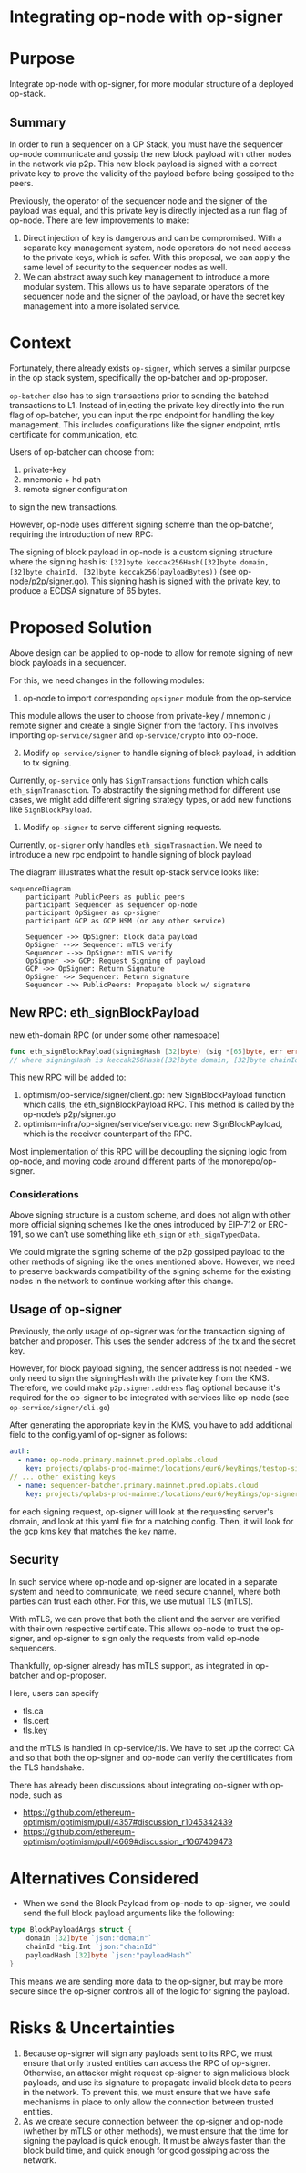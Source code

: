 # Integrating op-node with op-signer

# Purpose

Integrate op-node with op-signer, for more modular structure of a deployed op-stack. 

## Summary

In order to run a sequencer on a OP Stack, you must have the sequencer op-node communicate and gossip the new block payload with other nodes in the network via p2p. This new block payload is signed with a correct private key to prove the validity of the payload before being gossiped to the peers.  

Previously, the operator of the sequencer node and the signer of the payload was equal, and this private key is directly injected as a run flag of op-node. There are few improvements to make: 

1. Direct injection of key is dangerous and can be compromised. With a separate key management system, node operators do not need access to the private keys, which is safer. With this proposal, we can apply the same level of security to the sequencer nodes as well.
2. We can abstract away such key management to introduce a more modular system. This allows us to have separate operators of the sequencer node and the signer of the payload, or have the secret key management into a more isolated service. 

# Context

Fortunately, there already exists `op-signer`, which serves a similar purpose in the op stack system, specifically the op-batcher and op-proposer. 

`op-batcher` also has to sign transactions prior to sending the batched transactions to L1. Instead of injecting the private key directly into the run flag of op-batcher, you can input the rpc endpoint for handling the key management. This includes configurations like the signer endpoint, mtls certificate for communication, etc. 

Users of op-batcher can choose from: 

1. private-key
2. mnemonic + hd path
3. remote signer configuration

to sign the new transactions. 

However, op-node uses different signing scheme than the op-batcher, requiring the introduction of new RPC: 

The signing of block payload in op-node is a custom signing structure where the signing hash is: `[32]byte keccak256Hash([32]byte domain, [32]byte chainId, [32]byte keccak256(payloadBytes))` (see op-node/p2p/signer.go). This signing hash is signed with the private key, to produce a ECDSA signature of 65 bytes. 

# Proposed Solution

Above design can be applied to op-node to allow for remote signing of new block payloads in a sequencer. 

For this, we need changes in the following modules: 

1. op-node to import corresponding `opsigner` module from the op-service

This module allows the user to choose from private-key / mnemonic / remote signer and create a single Signer from the factory. This involves importing `op-service/signer` and `op-service/crypto` into op-node.

2. Modify `op-service/signer` to handle signing of block payload, in addition to tx signing. 

Currently, `op-service` only has `SignTransactions` function which calls `eth_signTranasction`. To abstractify the signing method for different use cases, we might add different signing strategy types, or add new functions like `SignBlockPayload`. 

1. Modify `op-signer` to serve different signing requests.

Currently, `op-signer` only handles `eth_signTrasnaction`. We need to introduce a new rpc endpoint to handle signing of block payload

The diagram illustrates what the result op-stack service looks like:

```mermaid
sequenceDiagram
    participant PublicPeers as public peers
    participant Sequencer as sequencer op-node
    participant OpSigner as op-signer
    participant GCP as GCP HSM (or any other service)

    Sequencer ->> OpSigner: block data payload
    OpSigner -->> Sequencer: mTLS verify
    Sequencer -->> OpSigner: mTLS verify
    OpSigner ->> GCP: Request Signing of payload
    GCP ->> OpSigner: Return Signature
    OpSigner ->> Sequencer: Return signature
    Sequencer ->> PublicPeers: Propagate block w/ signature

```

## New RPC: eth_signBlockPayload

new eth-domain RPC (or under some other namespace)

```go
func eth_signBlockPayload(signingHash [32]byte) (sig *[65]byte, err error) 
// where signingHash is keccak256Hash([32]byte domain, [32]byte chainId, [32]byte keccak256(payloadBytes))
```

This new RPC will be added to:

1. optimism/op-service/signer/client.go: new SignBlockPayload function which calls, the eth_signBlockPayload RPC. This method is called by the op-node’s p2p/signer.go
2. optimism-infra/op-signer/service/service.go: new SignBlockPayload, which is the receiver counterpart of the RPC. 

Most implementation of this RPC will be decoupling the signing logic from op-node, and moving code around different parts of the monorepo/op-signer. 

### Considerations

Above signing structure is a custom scheme, and does not align with other more official signing schemes like the ones introduced by EIP-712 or ERC-191, so we can’t use something like `eth_sign` or `eth_signTypedData`. 

We could migrate the signing scheme of the p2p gossiped payload to the other methods of signing like the ones mentioned above. However, we need to preserve backwards compatibility of the signing scheme for the existing nodes in the network to continue working after this change. 

## Usage of op-signer
Previously, the only usage of op-signer was for the transaction signing of batcher and proposer. This uses the sender address of the tx and the secret key.

However, for block payload signing, the sender address is not needed - we only need to sign the signingHash with the private key from the KMS. Therefore, we could make `p2p.signer.address` flag optional because it's required for the op-signer to be integrated with services like op-node (see `op-service/signer/cli.go`)

After generating the appropriate key in the KMS, you have to add additional field to the config.yaml of op-signer as follows: 
```yaml
auth:
  - name: op-node.primary.mainnet.prod.oplabs.cloud
    key: projects/oplabs-prod-mainnet/locations/eur6/keyRings/testop-signer/cryptoKeys/op-node/cryptoKeyVersions/1
// ... other existing keys
  - name: sequencer-batcher.primary.mainnet.prod.oplabs.cloud
    key: projects/oplabs-prod-mainnet/locations/eur6/keyRings/op-signer/cryptoKeys/batcher/cryptoKeyVersions/1
```
for each signing request, op-signer will look at the requesting server's domain, and look at this yaml file for a matching config. Then, it will look for the gcp kms key that matches the `key` name.


## Security

In such service where op-node and op-signer are located in a separate system and need to communicate, we need secure channel, where both parties can trust each other. For this, we use mutual TLS (mTLS). 

With mTLS, we can prove that both the client and the server are verified with their own respective certificate. This allows op-node to trust the op-signer, and op-signer to sign only the requests from valid op-node sequencers. 

Thankfully, op-signer already has mTLS support, as integrated in op-batcher and op-proposer. 

Here, users can specify

- tls.ca
- tls.cert
- tls.key

and the mTLS is handled in op-service/tls. We have to set up the correct CA and so that both the op-signer and op-node can verify the certificates from the TLS handshake. 

There has already been discussions about integrating op-signer with op-node, such as

- https://github.com/ethereum-optimism/optimism/pull/4357#discussion_r1045342439
- https://github.com/ethereum-optimism/optimism/pull/4669#discussion_r1067409473

# Alternatives Considered
- When we send the Block Payload from op-node to op-signer, we could send the full block payload arguments like the following: 
```go
type BlockPayloadArgs struct {
	domain [32]byte `json:"domain"`
	chainId *big.Int `json:"chainId"`
	payloadHash [32]byte `json:"payloadHash"`
}
```
This means we are sending more data to the op-signer, but may be more secure since the op-signer controls all of the logic for signing the payload. 

# Risks & Uncertainties

1. Because op-signer will sign any payloads sent to its RPC, we must ensure that only trusted entities can access the RPC of op-signer. Otherwise, an attacker might request op-signer to sign malicious block payloads, and use its signature to propagate invalid block data to peers in the network. To prevent this, we must ensure that we have safe mechanisms in place to only allow the connection between trusted entities. 
2. As we create secure connection between the op-signer and op-node (whether by mTLS or other methods), we must ensure that the time for signing the payload is quick enough. It must be always faster than the block build time, and quick enough for good gossiping across the network.